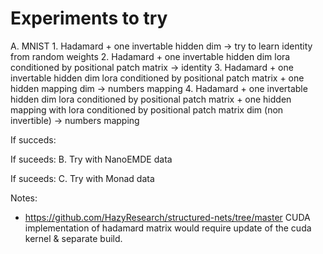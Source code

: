 # Experiments to try
A. MNIST
    1. Hadamard + one invertable hidden dim -> try to learn identity from random weights
    2. Hadamard + one invertable hidden dim lora conditioned by positional patch matrix -> identity
    3. Hadamard + one invertable hidden dim lora conditioned by positional patch matrix + one hidden mapping dim -> numbers mapping
    4. Hadamard + one invertable hidden dim lora conditioned by positional patch matrix + one hidden mapping with lora conditioned by positional patch matrix dim (non invertible) -> numbers mapping

If succeds:

If suceeds:
B. Try with NanoEMDE data

If suceeds:
C. Try with Monad data

Notes:
* https://github.com/HazyResearch/structured-nets/tree/master CUDA implementation of hadamard matrix would require update of the cuda kernel & separate build.
